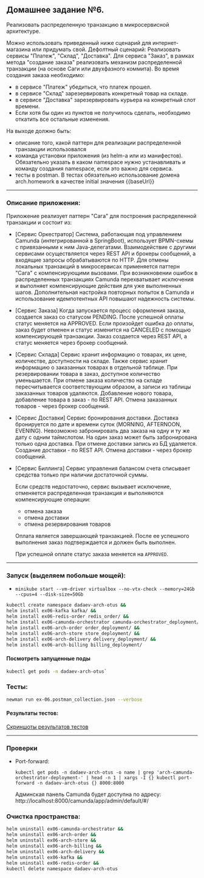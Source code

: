 ## Домашнее задание №6.

Реализовать распределенную транзакцию в микросервисной архитектуре.

Можно использовать приведенный ниже сценарий для интернет-магазина или придумать свой.
Дефолтный сценарий:
Реализовать сервисы "Платеж", "Склад", "Доставка".
Для сервиса "Заказ", в рамках метода "создание заказа" реализовать механизм распределенной транзакции (на основе Саги или двухфазного коммита).
Во время создания заказа необходимо:

- в сервисе "Платеж" убедиться, что платеж прошел.
- в сервисе "Склад" зарезервировать конкретный товар на складе.
- в сервисе "Доставка" зарезервировать курьера на конкретный слот времени.
- Если хотя бы один из пунктов не получилось сделать, необходимо откатить все остальные изменения.

На выходе должно быть:
- описание того, какой паттерн для реализации распределенной транзакции использовался
- команда установки приложения (из helm-а или из манифестов). Обязательно указать в каком namespace нужно устанавливать и команду создания namespace, если это важно для сервиса.
- тесты в postman.
В тестах обязательно использование домена arch.homework в качестве initial значения {{baseUrl}}

---
### Описание приложения:
Приложение реализует паттерн "Сага" для построения распределенной транзакции и состоит из:
- [Сервис Оркестратор]
  Система, работающая под управлением Camunda (интегрированной в SpringBoot), 
  использует BPMN-схемы с привязанными к ним Java-делегатами. Взаимодействие с другими 
  сервисами осуществляется через REST API и брокеры сообщений, а входящие запросы 
  обрабатываются по HTTP. Для отмены локальных транзакций в микросервисах применяется 
  паттерн "Сага" с компенсирующими вызовами. При возникновении ошибок в распределенных 
  транзакциях Camunda перехватывает исключения и выполняет компенсирующие действия 
  для уже выполненных шагов. Дополнительная настройка повторных попыток в Camunda 
  и использование идемпотентных API повышают надежность системы.
  
- [Сервис Заказа]
  Когда запускается процесс оформления заказа, создается заказ со статусом PENDING. 
  После успешной оплаты статус меняется на APPROVED. Если произойдет ошибка до оплаты, 
  заказ будет отменен и статус изменится на CANCELED с помощью компенсирующей транзакции. 
  Заказ создается через REST API, а статус меняется через брокер сообщений.

- [Сервис Склада]
  Сервис хранит информацию о товарах, их цене, количестве, доступности на складе.
  Также сервис хранит информацию о заказанных товарах в отдельной таблице. При резервировании товара в заказ, доступное количество уменьшается.
  При отмене заказа количество на складе пересчитывается соответствующим образом, а записи из таблицы заказанных товаров удаляются.
  Добавление нового товара, добавление товара в заказ - по REST API. Отмена заказанных товаров - через брокер сообщений.
  
- [Сервис Доставки]
  Сервис бронирования доставки. Доставка бронируется по дате и времени суток (MORNING, AFTERNOON, EVENING).
  Невозможно забронировать два заказа на одну и ту же дату с одним таймслотом.
  На один заказ может быть забронирована только одна доставка. При отмене доставки запись из БД удаляется.
  Создание доставки - по REST API. Отмена доставки - через брокер сообщений.
  
- [Сервис Биллинга]
  Сервис управления балансом счета списывает средства только при наличии достаточной суммы.

  Если средств недостаточно, сервис вызывает исключение, отменяется распределенная транзакция и выполняются компенсирующие операции:
  - отмена заказа
  - отмена доставки
  - отмена резервирования товаров
  
  Оплата является завершающей транзакцией. После ее успешного выполнения заказ подтверждается и должен быть выполнен.

  При успешной оплате статус заказа меняется на `APPROVED`.
---

### Запуск (выделяем побольше мощей):
- `minikube start --vm-driver virtualbox --no-vtx-check --memory=24Gb --cpus=4 --disk-size=50Gb`


```bash
kubectl create namespace dadaev-arch-otus &&
helm install ex06-kafka kafka/ &&
helm install ex06-redis-order redis_order/ &&  
helm install ex06-camunda-orchestrator camunda-orchestrator_deployment/ &&
helm install ex06-arch-order order_deployment/ &&
helm install ex06-arch-store store_deployment/ &&
helm install ex06-arch-delivery delivery_deployment/ &&
helm install ex06-arch-billing billing_deployment/
```

#### Посмотреть запущенные поды

```bash
kubectl get pods -n dadaev-arch-otus`
```

### Тесты:

```bash
newman run ex-06.postman_collection.json --verbose
```

#### Результаты тестов:

[Скриншоты результатов тестов](./screenshots)

---

### Проверки

- Port-forward:
  
  `kubectl get pods -n dadaev-arch-otus -o name | grep 'arch-camunda-orchestrator-deployment-' | head -n 1 | xargs -I {} kubectl port-forward -n dadaev-arch-otus {} 8000:8000`

  Админская панель Camunda будет доступна по адресу: http://localhost:8000/camunda/app/admin/default/#/
  
   
### Очистка пространства:

```bash
helm uninstall ex06-camunda-orchestrator &&
helm uninstall ex06-arch-order &&
helm uninstall ex06-arch-store &&
helm uninstall ex06-arch-billing &&
helm uninstall ex06-arch-delivery &&
helm uninstall ex06-kafka &&
helm uninstall ex06-redis-order &&
kubectl delete namespace dadaev-arch-otus
```